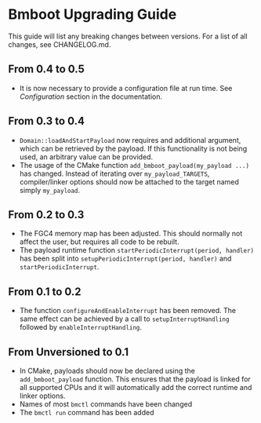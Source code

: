 # Bmboot Upgrading Guide

This guide will list any breaking changes between versions. For a list of all changes, see CHANGELOG.md.

## From 0.4 to 0.5

- It is now necessary to provide a configuration file at run time. See _Configuration_ section in the documentation.

## From 0.3 to 0.4

- `Domain::loadAndStartPayload` now requires and additional argument, which can be retrieved by the payload.
  If this functionality is not being used, an arbitrary value can be provided.
- The usage of the CMake function `add_bmboot_payload(my_payload ...)` has changed.
  Instead of iterating over `my_payload_TARGETS`, compiler/linker options should now be attached to the target named
  simply `my_payload`.

## From 0.2 to 0.3

- The FGC4 memory map has been adjusted. This should normally not affect the user, but requires all code to be rebuilt.
- The payload runtime function `startPeriodicInterrupt(period, handler)` has been split into
  `setupPeriodicInterrupt(period, handler)` and `startPeriodicInterrupt`.

## From 0.1 to 0.2

- The function `configureAndEnableInterrupt` has been removed.
  The same effect can be achieved by a call to `setupInterruptHandling` followed by `enableInterruptHandling`.

## From Unversioned to 0.1

- In CMake, payloads should now be declared using the `add_bmboot_payload` function. This ensures that the payload
  is linked for all supported CPUs and it will automatically add the correct runtime and linker options.
- Names of most `bmctl` commands have been changed
- The `bmctl run` command has been added
